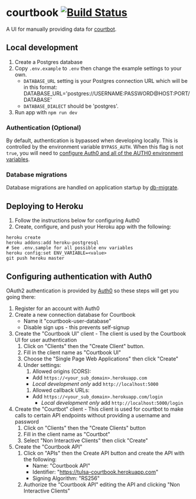 # courtbook [![Build Status](https://travis-ci.org/codefortulsa/courtbook.svg?branch=master)](https://travis-ci.org/codefortulsa/courtbook)

A UI for manually providing data for [courtbot](https://github.com/codefortulsa/courtbot-engine).

## Local development

1. Create a Postgres database
1. Copy `.env.example` to `.env` then change the example settings to your own.
    * `DATABASE_URL` setting is your Postgres connection URL which will be in this format: DATABASE_URL='postgres://USERNAME:PASSWORD@HOST:PORT/DATABASE'
    * `DATABASE_DIALECT` should be 'postgres'.
1. Run app with `npm run dev`

### Authentication (Optional)

By default, authentication is bypassed when developing locally. This is controlled by the environment variable `BYPASS_AUTH`. When this flag is not `true`, you will need to [configure Auth0 and all of the AUTH0 environment variables](#configuring-authentication-with-auth0).

### Database migrations

Database migrations are handled on application startup by [db-migrate](https://github.com/db-migrate/node-db-migrate).

## Deploying to Heroku

1. Follow the instructions below for configuring Auth0
1. Create, configure, and push your Heroku app with the following:

```
heroku create
heroku addons:add heroku-postgresql
# See .env.sample for all possible env variables
heroku config:set ENV_VARIABLE=<value>
git push heroku master
```

## Configuring authentication with Auth0

OAuth2 authentication is provided by [Auth0](https://auth0.com) so these steps will get you going there:

1. Register for an account with Auth0
1. Create a new connection database for Courtbook
    * Name it "courtbook-user-database"
    * Disable sign ups - this prevents self-signup
1. Create the "Courtbook UI" client - The client is used by the Courtbook UI for user authentication
	1. Click on "Clients" then the "Create Client" button.
	1. Fill in the client name as "Courtbook UI"
	1. Choose the "Single Page Web Applications" then click "Create"
	1. Under settings:
		1. Allowed origins (CORS): 
       	* Add `https://<your_sub_domain>.herokuapp.com`
       	* _Local development only_ add `http://localhost:5000`
    	1. Allowed callback URLs: 
       	* Add `https://<your_sub_domain>.herokuapp.com/login`
			* _Local development only_ add `http://localhost:5000/login`
1. Create the "Courtbot" client - This client is used for courtbot to make calls to certain API endpoints without providing a username and password
	1. Click on "Clients" then the "Create Clients" button
	1. Fill in the client name as "Courtbot"
	1. Select "Non Interactive Clients" then click "Create"
1. Create the "Courtbook API"
	1. Click on "APIs" then the Create API button and create the API with the following:
		* Name: "Courtbook API"
 	 	* Identifier: "https://tulsa-courtbook.herokuapp.com"
	 	* Signing Algorithm: "RS256"
	1. Authorize the "Courtbook API" editing the API and clicking "Non Interactive Clients"

